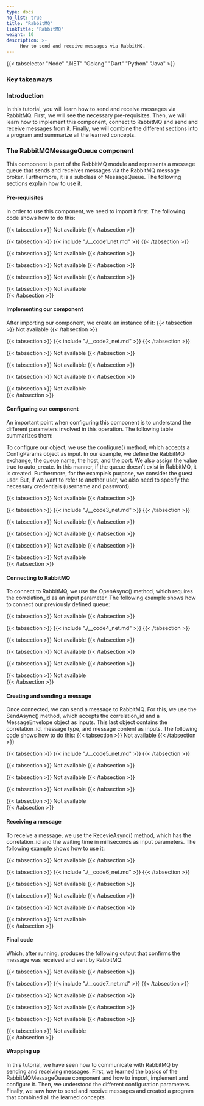 ```yaml
---
type: docs
no_list: true
title: "RabbitMQ"
linkTitle: "RabbitMQ"
weight: 10
description: >-
     How to send and receive messages via RabbitMQ.
---
```


{{< tabselector "Node" ".NET" "Golang" "Dart" "Python" "Java" >}}

### Key takeaways

### Introduction

In this tutorial, you will learn how to send and receive messages via RabbitMQ. First, we will see the necessary pre-requisites. Then, we will learn how to implement this component, connect to RabbitMQ and send and receive messages from it. Finally, we will combine the different sections into a program and summarize all the learned concepts.

### The RabbitMQMessageQueue component

This component is part of the RabbitMQ module and represents a message queue that sends and receives messages via the RabbitMQ message broker. Furthermore, it is a subclass of MessageQueue. The following sections explain how to use it.

#### Pre-requisites

In order to use this component, we need to import it first. The following code shows how to do this:

{{< tabsection >}}
  Not available 
{{< /tabsection >}}

{{< tabsection >}}
  {{< include "./__code1_net.md" >}}
{{< /tabsection >}}

{{< tabsection >}}
 Not available 
{{< /tabsection >}}

{{< tabsection >}}
 Not available 
{{< /tabsection >}}

{{< tabsection >}}
 Not available 
{{< /tabsection >}}

{{< tabsection >}}
  Not available  
{{< /tabsection >}}


#### Implementing our component

After importing our component, we create an instance of it:
{{< tabsection >}}
  Not available 
{{< /tabsection >}}

{{< tabsection >}}
  {{< include "./__code2_net.md" >}}
{{< /tabsection >}}

{{< tabsection >}}
 Not available 
{{< /tabsection >}}

{{< tabsection >}}
 Not available 
{{< /tabsection >}}

{{< tabsection >}}
 Not available 
{{< /tabsection >}}

{{< tabsection >}}
  Not available  
{{< /tabsection >}}

#### Configuring our component

An important point when configuring this component is to understand the different parameters involved in this operation. The following table summarizes them:

To configure our object, we use the configure() method, which accepts a ConfigParams object as input. In our example, we define the RabbitMQ exchange, the queue name, the host, and the port. We also assign the value true to auto_create. In this manner, if the queue doesn’t exist in RabbitMQ, it is created. Furthermore, for the example’s purpose, we consider the guest user. But, if we want to refer to another user, we also need to specify the necessary credentials (username and password). 

{{< tabsection >}}
  Not available 
{{< /tabsection >}}

{{< tabsection >}}
  {{< include "./__code3_net.md" >}}
{{< /tabsection >}}

{{< tabsection >}}
 Not available 
{{< /tabsection >}}

{{< tabsection >}}
 Not available 
{{< /tabsection >}}

{{< tabsection >}}
 Not available 
{{< /tabsection >}}

{{< tabsection >}}
  Not available  
{{< /tabsection >}}


#### Connecting to RabbitMQ

To connect to RabbitMQ, we use the OpenAsync() method, which requires the correlation_id as an input parameter. The following example shows how to connect our previously defined queue:

{{< tabsection >}}
  Not available 
{{< /tabsection >}}

{{< tabsection >}}
  {{< include "./__code4_net.md" >}}
{{< /tabsection >}}

{{< tabsection >}}
 Not available 
{{< /tabsection >}}

{{< tabsection >}}
 Not available 
{{< /tabsection >}}

{{< tabsection >}}
 Not available 
{{< /tabsection >}}

{{< tabsection >}}
  Not available  
{{< /tabsection >}}

#### Creating and sending a message

Once connected, we can send a message to RabbitMQ. For this, we use the SendAsync() method, which accepts the correlation_id and a MessageEnvelope object as inputs. This last object contains the correlation_id, message type, and message content as inputs. The following code shows how to do this:
{{< tabsection >}}
  Not available 
{{< /tabsection >}}

{{< tabsection >}}
  {{< include "./__code5_net.md" >}}
{{< /tabsection >}}

{{< tabsection >}}
 Not available 
{{< /tabsection >}}

{{< tabsection >}}
 Not available 
{{< /tabsection >}}

{{< tabsection >}}
 Not available 
{{< /tabsection >}}

{{< tabsection >}}
  Not available  
{{< /tabsection >}}

#### Receiving a message

To receive a message, we use the RecevieAsync() method, which has the correlation_id and the waiting time in milliseconds as input parameters. The following example shows how to use it:

{{< tabsection >}}
  Not available 
{{< /tabsection >}}

{{< tabsection >}}
  {{< include "./__code6_net.md" >}}
{{< /tabsection >}}

{{< tabsection >}}
 Not available 
{{< /tabsection >}}

{{< tabsection >}}
 Not available 
{{< /tabsection >}}

{{< tabsection >}}
 Not available 
{{< /tabsection >}}

{{< tabsection >}}
  Not available  
{{< /tabsection >}}

#### Final code

Which, after running, produces the following output that confirms the message was received and sent by RabbitMQ:

{{< tabsection >}}
  Not available 
{{< /tabsection >}}

{{< tabsection >}}
  {{< include "./__code7_net.md" >}}
{{< /tabsection >}}

{{< tabsection >}}
 Not available 
{{< /tabsection >}}

{{< tabsection >}}
 Not available 
{{< /tabsection >}}

{{< tabsection >}}
 Not available 
{{< /tabsection >}}

{{< tabsection >}}
  Not available  
{{< /tabsection >}}

#### Wrapping up

In this tutorial, we have seen how to communicate with RabbitMQ by sending and receiving messages. First, we learned the basics of the RabbitMQMessageQueue component and how to import, implement and configure it. Then, we understood the different configuration parameters. Finally, we saw how to send and receive messages and created a program that combined all the learned concepts. 
